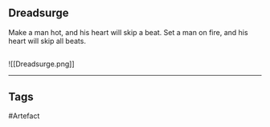 ## Dreadsurge
Make a man hot, and his heart will skip a beat.
Set a man on fire, and his heart will skip all beats.
## 
![[Dreadsurge.png]]

---
## Tags
#Artefact